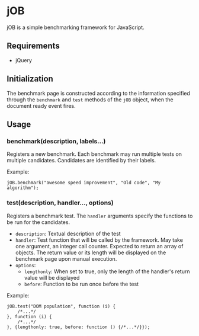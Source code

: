 jOB
===

jOB is a simple benchmarking framework for JavaScript.

Requirements
------------

- jQuery

Initialization
--------------

The benchmark page is constructed according to the information specified through the `benchmark` and `test` methods of the `jOB` object, when the document ready event fires.

Usage
-----

### benchmark(description, labels...)

Registers a new benchmark. Each benchmark may run multiple tests on multiple candidates. Candidates are identified by their labels.

Example:

	jOB.benchmark("awesome speed improvement", "Old code", "My algorithm");

### test(description, handler..., options)

Registers a benchmark test. The `handler` arguments specify the functions to be run for the candidates.

- `description`: Textual description of the test
- `handler`: Test function that will be called by the framework. May take one argument, an integer call counter. Expected to return an array of objects. The return value or its length will be displayed on the benchmark page upon manual execution.
- `options`:
	- `lengthonly`: When set to true, only the length of the handler's return value will be displayed
	- `before`: Function to be run once before the test

Example:

	jOB.test("DOM population", function (i) {
		/*...*/
	}, function (i) {
		/*...*/
	}, {lengthonly: true, before: function () {/*...*/}});

